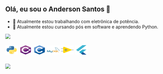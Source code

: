 ## Olá, eu sou o Anderson Santos 👋

- 🔭 Atualmente estou trabalhando com eletrônica de potência.
- 🌱 Atualmente estou cursando pós em software e aprendendo Python.

<!-- ![Anurag's GitHub stats](https://github-readme-stats.vercel.app/api?username=andersonmdsantos)](https://github.com/andersonmdsantos/github-readme-stats)-->
<!-- ![Anurag's GitHub stats](https://github-readme-stats.vercel.app/api?username=andersonmdsantos&show_icons=true&theme=tokyonight)-->

<picture>
  <source
    srcset="https://github-readme-stats.vercel.app/api?username=andersonmdsantos&show_icons=true&theme=tokyonight&locale=pt-br"
    media="(prefers-color-scheme: dark)"
  />
  <!--
  <source
    srcset="https://github-readme-stats.vercel.app/api?username=andersonmdsantos&show_icons=true"
    media="(prefers-color-scheme: dark)"
  />
  <img src="https://github-readme-stats.vercel.app/api?username=andersonmdsantos&show_icons=true" />  
  -->
  <img src="https://github-readme-stats.vercel.app/api?username=andersonmdsantos&show_icons=true&theme=tokyonight&locale=pt-br" />
</picture>

<!--![Top Langs](https://github-readme-stats.vercel.app/api/top-langs/?username=andersonmdsantos&layout=compact&locale=pt-br)-->

<div style="display: inline_block"><br>
  <img align="center" alt="Anderson-Python"  height="30" width="40" src="https://raw.githubusercontent.com/devicons/devicon/master/icons/python/python-original.svg">
  <img align="center" alt="Anderson-Csharp"  height="30" width="40" src="https://raw.githubusercontent.com/devicons/devicon/master/icons/csharp/csharp-original.svg">
  <img align="center" alt="Anderson-C"       height="30" width="40" src="https://raw.githubusercontent.com/devicons/devicon/master/icons/c/c-original.svg">
  <img align="center" alt="Anderson-MySQL"   height="30" width="40" src="https://raw.githubusercontent.com/devicons/devicon/master/icons/mysql/mysql-original-wordmark.svg">
  <img align="center" alt="Anderson-Labview" height="30" width="40" src="https://raw.githubusercontent.com/devicons/devicon/master/icons/labview/labview-original.svg">
  <img align="center" alt="Anderson-Flutter" height="30" width="40" src="https://raw.githubusercontent.com/devicons/devicon/master/icons/flutter/flutter-original.svg">
</div>

##

<div> 
  <a href=" https://www.linkedin.com/in/anderson-m-s/" target="_blank"><img src="https://img.shields.io/badge/-LinkedIn-%230077B5?style=for-the-badge&logo=linkedin&logoColor=white" target="_blank"></a> 
</div>
